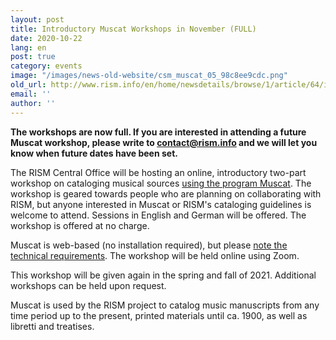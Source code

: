 ```yaml
---
layout: post
title: Introductory Muscat Workshops in November (FULL)
date: 2020-10-22
lang: en
post: true
category: events
image: "/images/news-old-website/csm_muscat_05_98c8ee9cdc.png"
old_url: http://www.rism.info/en/home/newsdetails/browse/1/article/64/introductory-muscat-workshops-in-november-full.html
email: ''
author: ''
---
```


**The workshops are now full. If you are interested in attending a future Muscat workshop, please write to [contact@rism.info](mailto:contact@rism.info) and we will let you know when future dates have been set.**

The RISM Central Office will be hosting an online, introductory two-part workshop on cataloging musical sources [using the program Muscat](/community/muscat.html "Opens internal link in current window"). The workshop is geared towards people who are planning on collaborating with RISM, but anyone interested in Muscat or RISM's cataloging guidelines is welcome to attend. Sessions in English and German will be offered. The workshop is offered at no charge.

Muscat is web-based (no installation required), but please [note the technical requirements](/community/muscat.html#c3410 "Opens internal link in current window"). The workshop will be held online using Zoom.   
  
This workshop will be given again in the spring and fall of 2021. Additional workshops can be held upon request.   
  
Muscat is used by the RISM project to catalog music manuscripts from any time period up to the present, printed materials until ca. 1900, as well as libretti and treatises.&nbsp;&nbsp;

